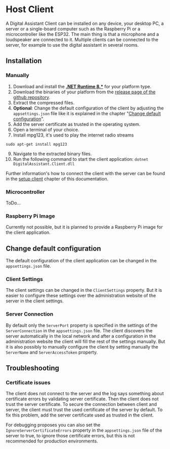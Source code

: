 # Host Client

A Digital Assistant Client can be installed on any device, your desktop PC, a server or a single-board computer such as the Raspberry Pi or a microcontroller like the ESP32. The main thing is that a microphone and a loudspeaker are connected to it. Multiple clients can be connected to the server, for example to use the digital assistant in several rooms.

## Installation

### Manually

1. Download and install the [**.NET Runtime 8.\***](https://dotnet.microsoft.com/en-us/download/dotnet/8.0) for your platform type.
2. Download the binaries of your platform from the [release page of the github repository](https://github.com/PALs-Software/DigitalAssistant).
3. Extract the compressed files.
4. **Optional**: Change the default configuration of the client by adjusting the `appsettings.json` file like it is explained in the chapter "[Change default configuration](#change-default-configuration)".
5. Add the server certificate as trusted in the operating system.
6. Open a terminal of your choice.
7. Install mpg123, it's used to play the internet radio streams
``` shell
sudo apt-get install mpg123
```
9. Navigate to the extracted binary files.
10. Run the following command to start the client application: `dotnet DigitalAssistant.Client.dll`

Further information's how to connect the client with the server can be found in the [setup client](../setup/clients.md) chapter of this documentation.

### Microcontroller

ToDo...

### Raspberry Pi Image

Currently not possible, but it is planned to provide a Raspberry Pi image for the client application.

## Change default configuration

The default configuration of the client application can be changed in the `appsettings.json` file.

### Client Settings

The client settings can be changed in the `ClientSettings` property. But it is easier to configure these settings over the administration website of the server in the client settings.

### Server Connection

By default only the `ServerPort` property is specified in the settings of the `ServerConnection` in the `appsettings.json` file. The client discovers the server automatically in the local network and after a configuration in the administration website the client will fill the rest of the settings manually. But it is also possibly to manually configure the client by setting manually the `ServerName` and `ServerAccessToken` property.

## Troubleshooting

### Certificate issues

The client does not connect to the server and the log says something about certificate errors by validating server certificate. Then the client does not trust the server certificate. To secure the connection between client and server, the client must trust the used certificate of the server by default. To fix this problem, add the server certificate used as trusted in the client.

For debugging proposes you can also set the `IgnoreServerCertificateErrors` property in the `appsettings.json` file of the server to true, to ignore those certificate errors, but this is not recommended for production environments.
